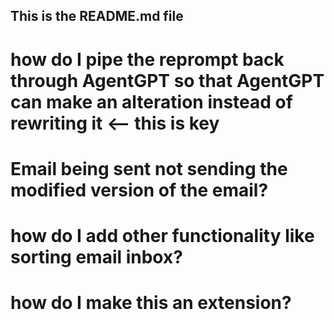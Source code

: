 ## This is the README.md file 
 # how do I pipe the reprompt back through AgentGPT so that AgentGPT can make an alteration instead of rewriting it <-- this is key 
 # Email being sent not sending the modified version of the email? 
 # how do I add other functionality like sorting email inbox? 
 # how do I make this an extension? 